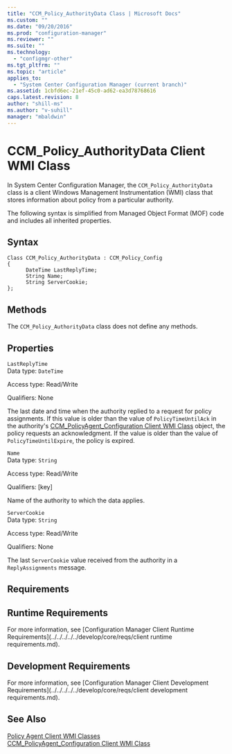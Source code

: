 ```yaml
---
title: "CCM_Policy_AuthorityData Class | Microsoft Docs"
ms.custom: ""
ms.date: "09/20/2016"
ms.prod: "configuration-manager"
ms.reviewer: ""
ms.suite: ""
ms.technology:
  - "configmgr-other"
ms.tgt_pltfrm: ""
ms.topic: "article"
applies_to:
  - "System Center Configuration Manager (current branch)"
ms.assetid: 1cbfd6ec-21ef-45c0-ad62-ea3d78768616
caps.latest.revision: 8
author: "shill-ms"
ms.author: "v-suhill"
manager: "mbaldwin"
---
```

# CCM_Policy_AuthorityData Client WMI Class
In System Center Configuration Manager, the `CCM_Policy_AuthorityData` class is a client Windows Management Instrumentation (WMI) class that stores information about policy from a particular authority.  

 The following syntax is simplified from Managed Object Format (MOF) code and includes all inherited properties.  

## Syntax  

```  
Class CCM_Policy_AuthorityData : CCM_Policy_Config  
{  
      DateTime LastReplyTime;  
      String Name;  
      String ServerCookie;  
};  
```  

## Methods  
 The `CCM_Policy_AuthorityData` class does not define any methods.  

## Properties  
 `LastReplyTime`  
 Data type: `DateTime`  

 Access type: Read/Write  

 Qualifiers: None  

 The last date and time when the authority replied to a request for policy assignments. If this value is older than the value of `PolicyTimeUntilAck` in the authority's [CCM_PolicyAgent_Configuration Client WMI Class](../../../../../develop/reference/core/clients/client-classes/ccm_policyagent_configuration-client-wmi-class.md) object, the policy requests an acknowledgment. If the value is older than the value of `PolicyTimeUntilExpire`, the policy is expired.  

 `Name`  
 Data type: `String`  

 Access type: Read/Write  

 Qualifiers: [key]  

 Name of the authority to which the data applies.  

 `ServerCookie`  
 Data type: `String`  

 Access type: Read/Write  

 Qualifiers: None  

 The last `ServerCookie` value received from the authority in a `ReplyAssignments` message.  

## Requirements  

## Runtime Requirements  
 For more information, see [Configuration Manager Client Runtime Requirements](../../../../../develop/core/reqs/client runtime requirements.md).  

## Development Requirements  
 For more information, see [Configuration Manager Client Development Requirements](../../../../../develop/core/reqs/client development requirements.md).  

## See Also  
 [Policy Agent Client WMI Classes](../../../../../develop/reference/core/clients/client-classes/policy-agent-client-wmi-classes.md)   
 [CCM_PolicyAgent_Configuration Client WMI Class](../../../../../develop/reference/core/clients/client-classes/ccm_policyagent_configuration-client-wmi-class.md)
